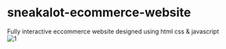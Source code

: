 # sneakalot-ecommerce-website
Fully interactive eccommerce website designed using html css &amp; javascript 
![1](https://user-images.githubusercontent.com/113948362/197001194-e4ce9076-413d-4e41-9d9e-1b4701e35b50.JPG)
